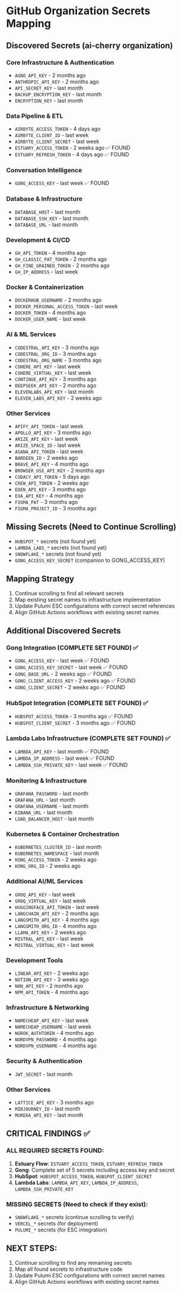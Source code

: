 # GitHub Organization Secrets Mapping

## Discovered Secrets (ai-cherry organization)

### Core Infrastructure & Authentication
- `AGNO_API_KEY` - 2 months ago
- `ANTHROPIC_API_KEY` - 2 months ago
- `API_SECRET_KEY` - last month
- `BACKUP_ENCRYPTION_KEY` - last month
- `ENCRYPTION_KEY` - last month

### Data Pipeline & ETL
- `AIRBYTE_ACCESS_TOKEN` - 4 days ago
- `AIRBYTE_CLIENT_ID` - last week
- `AIRBYTE_CLIENT_SECRET` - last week
- `ESTUARY_ACCESS_TOKEN` - 2 weeks ago ✅ FOUND
- `ESTUARY_REFRESH_TOKEN` - 4 days ago ✅ FOUND

### Conversation Intelligence
- `GONG_ACCESS_KEY` - last week ✅ FOUND

### Database & Infrastructure
- `DATABASE_HOST` - last month
- `DATABASE_SSH_KEY` - last month
- `DATABASE_URL` - last month

### Development & CI/CD
- `GH_API_TOKEN` - 4 months ago
- `GH_CLASSIC_PAT_TOKEN` - 2 months ago
- `GH_FINE_GRAINED_TOKEN` - 2 months ago
- `GH_IP_ADDRESS` - last week

### Docker & Containerization
- `DOCKERHUB_USERNAME` - 2 months ago
- `DOCKER_PERSONAL_ACCESS_TOKEN` - last week
- `DOCKER_TOKEN` - 4 months ago
- `DOCKER_USER_NAME` - last week

### AI & ML Services
- `CODESTRAL_API_KEY` - 3 months ago
- `CODESTRAL_ORG_ID` - 3 months ago
- `CODESTRAL_ORG_NAME` - 3 months ago
- `COHERE_API_KEY` - last week
- `COHERE_VIRTUAL_KEY` - last week
- `CONTINUE_API_KEY` - 3 months ago
- `DEEPSEEK_API_KEY` - 2 months ago
- `ELEVENLABS_API_KEY` - last month
- `ELEVEN_LABS_API_KEY` - 2 weeks ago

### Other Services
- `APIFY_API_TOKEN` - last week
- `APOLLO_API_KEY` - 3 months ago
- `ARIZE_API_KEY` - last week
- `ARIZE_SPACE_ID` - last week
- `ASANA_API_TOKEN` - last week
- `BARDEEN_ID` - 2 weeks ago
- `BRAVE_API_KEY` - 4 months ago
- `BROWSER_USE_API_KEY` - 2 months ago
- `CODACY_API_TOKEN` - 5 days ago
- `CREW_API_TOKEN` - 2 weeks ago
- `EDEN_API_KEY` - 3 months ago
- `EXA_API_KEY` - 4 months ago
- `FIGMA_PAT` - 3 months ago
- `FIGMA_PROJECT_ID` - 3 months ago

## Missing Secrets (Need to Continue Scrolling)
- `HUBSPOT_*` secrets (not found yet)
- `LAMBDA_LABS_*` secrets (not found yet)
- `SNOWFLAKE_*` secrets (not found yet)
- `GONG_ACCESS_KEY_SECRET` (companion to GONG_ACCESS_KEY)

## Mapping Strategy
1. Continue scrolling to find all relevant secrets
2. Map existing secret names to infrastructure implementation
3. Update Pulumi ESC configurations with correct secret references
4. Align GitHub Actions workflows with existing secret names



## Additional Discovered Secrets

### Gong Integration (COMPLETE SET FOUND) ✅
- `GONG_ACCESS_KEY` - last week ✅ FOUND
- `GONG_ACCESS_KEY_SECRET` - last week ✅ FOUND
- `GONG_BASE_URL` - 2 weeks ago ✅ FOUND
- `GONG_CLIENT_ACCESS_KEY` - 2 weeks ago ✅ FOUND
- `GONG_CLIENT_SECRET` - 2 weeks ago ✅ FOUND

### HubSpot Integration (COMPLETE SET FOUND) ✅
- `HUBSPOT_ACCESS_TOKEN` - 3 months ago ✅ FOUND
- `HUBSPOT_CLIENT_SECRET` - 3 months ago ✅ FOUND

### Lambda Labs Infrastructure (COMPLETE SET FOUND) ✅
- `LAMBDA_API_KEY` - last month ✅ FOUND
- `LAMBDA_IP_ADDRESS` - last week ✅ FOUND
- `LAMBDA_SSH_PRIVATE_KEY` - last week ✅ FOUND

### Monitoring & Infrastructure
- `GRAFANA_PASSWORD` - last month
- `GRAFANA_URL` - last month
- `GRAFANA_USERNAME` - last month
- `KIBANA_URL` - last month
- `LOAD_BALANCER_HOST` - last month

### Kubernetes & Container Orchestration
- `KUBERNETES_CLUSTER_ID` - last month
- `KUBERNETES_NAMESPACE` - last month
- `KONG_ACCESS_TOKEN` - 2 weeks ago
- `KONG_ORG_ID` - 2 weeks ago

### Additional AI/ML Services
- `GROQ_API_KEY` - last week
- `GROQ_VIRTUAL_KEY` - last week
- `HUGGINGFACE_API_TOKEN` - last week
- `LANGCHAIN_API_KEY` - 2 months ago
- `LANGSMITH_API_KEY` - 4 months ago
- `LANGSMITH_ORG_ID` - 4 months ago
- `LLAMA_API_KEY` - 2 weeks ago
- `MISTRAL_API_KEY` - last week
- `MISTRAL_VIRTUAL_KEY` - last week

### Development Tools
- `LINEAR_API_KEY` - 2 weeks ago
- `NOTION_API_KEY` - 3 weeks ago
- `N8N_API_KEY` - 2 months ago
- `NPM_API_TOKEN` - 4 months ago

### Infrastructure & Networking
- `NAMECHEAP_API_KEY` - last week
- `NAMECHEAP_USERNAME` - last week
- `NGROK_AUTHTOKEN` - 4 months ago
- `NORDVPN_PASSWORD` - 4 months ago
- `NORDVPN_USERNAME` - 4 months ago

### Security & Authentication
- `JWT_SECRET` - last month

### Other Services
- `LATTICE_API_KEY` - 3 months ago
- `MIDJOURNEY_ID` - last month
- `MUREKA_API_KEY` - last month

## CRITICAL FINDINGS ✅

### ALL REQUIRED SECRETS FOUND:
1. **Estuary Flow**: `ESTUARY_ACCESS_TOKEN`, `ESTUARY_REFRESH_TOKEN`
2. **Gong**: Complete set of 5 secrets including access key and secret
3. **HubSpot**: `HUBSPOT_ACCESS_TOKEN`, `HUBSPOT_CLIENT_SECRET`
4. **Lambda Labs**: `LAMBDA_API_KEY`, `LAMBDA_IP_ADDRESS`, `LAMBDA_SSH_PRIVATE_KEY`

### MISSING SECRETS (Need to check if they exist):
- `SNOWFLAKE_*` secrets (continue scrolling to verify)
- `VERCEL_*` secrets (for deployment)
- `PULUMI_*` secrets (for ESC integration)

## NEXT STEPS:
1. Continue scrolling to find any remaining secrets
2. Map all found secrets to infrastructure code
3. Update Pulumi ESC configurations with correct secret names
4. Align GitHub Actions workflows with existing secret names

